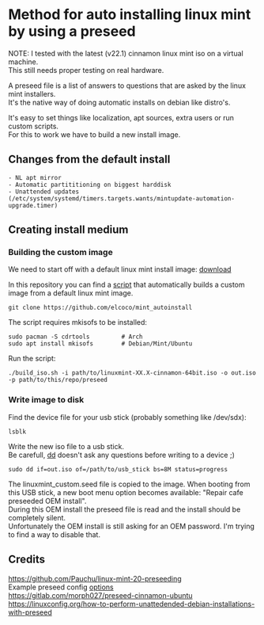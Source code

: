 # Method for auto installing linux mint by using a preseed

NOTE: I tested with the latest (v22.1) cinnamon linux mint iso on a virtual machine.  
      This still needs proper testing on real hardware.  

A preseed file is a list of answers to questions that are asked by the linux mint installers.  
It's the native way of doing automatic installs on debian like distro's.  

It's easy to set things like localization, apt sources, extra users or run custom scripts.  
For this to work we have to build a new install image.  

## Changes from the default install

    - NL apt mirror
    - Automatic partititioning on biggest harddisk
    - Unattended updates (/etc/system/systemd/timers.targets.wants/mintupdate-automation-upgrade.timer)

## Creating install medium
### Building the custom image

We need to start off with a default linux mint install image: [download](https://linuxmint.com/edition.php?id=319)

In this repository you can find a [script](/build_iso.sh) that automatically builds a custom image from a default linux mint image.  

    git clone https://github.com/elcoco/mint_autoinstall

The script requires mkisofs to be installed:  

    sudo pacman -S cdrtools         # Arch
    sudo apt install mkisofs        # Debian/Mint/Ubuntu

Run the script:

    ./build_iso.sh -i path/to/linuxmint-XX.X-cinnamon-64bit.iso -o out.iso -p path/to/this/repo/preseed

### Write image to disk

Find the device file for your usb stick (probably something like /dev/sdx):

    lsblk

Write the new iso file to a usb stick.  
Be carefull, [dd](https://www.man7.org/linux/man-pages/man1/dd.1.html) doesn't ask any questions before writing to a device ;)

    sudo dd if=out.iso of=/path/to/usb_stick bs=8M status=progress

The linuxmint_custom.seed file is copied to the image.
When booting from this USB stick, a new boot menu option becomes available: "Repair cafe preseeded OEM install".  
During this OEM install the preseed file is read and the install should be completely silent.  
Unfortunately the OEM install is still asking for an OEM password. I'm trying to find a way to disable that.  



## Credits

https://github.com/Pauchu/linux-mint-20-preseeding  
Example preseed config [options](https://www.debian.org/releases/bookworm/example-preseed.txt)  
https://gitlab.com/morph027/preseed-cinnamon-ubuntu
https://linuxconfig.org/how-to-perform-unattedended-debian-installations-with-preseed
